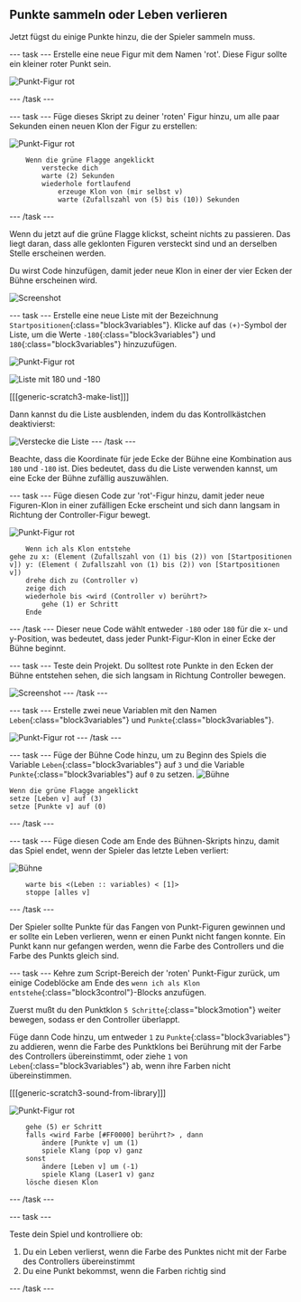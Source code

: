 ## Punkte sammeln oder Leben verlieren

Jetzt fügst du einige Punkte hinzu, die der Spieler sammeln muss.

--- task --- Erstelle eine neue Figur mit dem Namen 'rot'. Diese Figur sollte ein kleiner roter Punkt sein.

![Punkt-Figur rot](images/dots-red.png)

--- /task ---

--- task --- Füge dieses Skript zu deiner 'roten' Figur hinzu, um alle paar Sekunden einen neuen Klon der Figur zu erstellen:

![Punkt-Figur rot](images/red-sprite.png)

```blocks3
    Wenn die grüne Flagge angeklickt
        verstecke dich
        warte (2) Sekunden
        wiederhole fortlaufend 
            erzeuge Klon von (mir selbst v)
            warte (Zufallszahl von (5) bis (10)) Sekunden
```

--- /task ---

Wenn du jetzt auf die grüne Flagge klickst, scheint nichts zu passieren. Das liegt daran, dass alle geklonten Figuren versteckt sind und an derselben Stelle erscheinen werden.

Du wirst Code hinzufügen, damit jeder neue Klon in einer der vier Ecken der Bühne erscheinen wird.

![Screenshot](images/dots-start.png)

--- task --- Erstelle eine neue Liste mit der Bezeichnung `Startpositionen`{:class="block3variables"}. Klicke auf das `(+)`-Symbol der Liste, um die Werte `-180`{:class="block3variables"} und `180`{:class="block3variables"} hinzuzufügen.

![Punkt-Figur rot](images/red-sprite.png)

![Liste mit 180 und -180](images/dots-list.png)

[[[generic-scratch3-make-list]]]

Dann kannst du die Liste ausblenden, indem du das Kontrollkästchen deaktivierst:

![Verstecke die Liste](images/hide-list.png) --- /task ---

Beachte, dass die Koordinate für jede Ecke der Bühne eine Kombination aus `180` und `-180` ist. Dies bedeutet, dass du die Liste verwenden kannst, um eine Ecke der Bühne zufällig auszuwählen.

--- task --- Füge diesen Code zur 'rot'-Figur hinzu, damit jeder neue Figuren-Klon in einer zufälligen Ecke erscheint und sich dann langsam in Richtung der Controller-Figur bewegt.

![Punkt-Figur rot](images/red-sprite.png)

```blocks3
    Wenn ich als Klon entstehe
gehe zu x: (Element (Zufallszahl von (1) bis (2)) von [Startpositionen v]) y: (Element ( Zufallszahl von (1) bis (2)) von [Startpositionen v])
    drehe dich zu (Controller v)
    zeige dich
    wiederhole bis <wird (Controller v) berührt?>
        gehe (1) er Schritt
    Ende
```

--- /task --- Dieser neue Code wählt entweder `-180` oder `180` für die x- und y-Position, was bedeutet, dass jeder Punkt-Figur-Klon in einer Ecke der Bühne beginnt.

--- task --- Teste dein Projekt. Du solltest rote Punkte in den Ecken der Bühne entstehen sehen, die sich langsam in Richtung Controller bewegen.

![Screenshot](images/dots-red-test.png) --- /task ---

--- task --- Erstelle zwei neue Variablen mit den Namen `Leben`{:class="block3variables"} und `Punkte`{:class="block3variables"}.

![Punkt-Figur rot](images/red-sprite.png) --- /task ---

--- task --- Füge der Bühne Code hinzu, um zu Beginn des Spiels die Variable `Leben`{:class="block3variables"} auf `3` und die Variable `Punkte`{:class="block3variables"} auf `0` zu setzen. ![Bühne](images/stage-sprite.png)

```blocks3
Wenn die grüne Flagge angeklickt
setze [Leben v] auf (3)
setze [Punkte v] auf (0)
```

--- /task ---

--- task --- Füge diesen Code am Ende des Bühnen-Skripts hinzu, damit das Spiel endet, wenn der Spieler das letzte Leben verliert:

![Bühne](images/stage-sprite.png)

```blocks3
    warte bis <(Leben :: variables) < [1]>
    stoppe [alles v]
```

--- /task ---

Der Spieler sollte Punkte für das Fangen von Punkt-Figuren gewinnen und er sollte ein Leben verlieren, wenn er einen Punkt nicht fangen konnte. Ein Punkt kann nur gefangen werden, wenn die Farbe des Controllers und die Farbe des Punkts gleich sind.

--- task --- Kehre zum Script-Bereich der 'roten' Punkt-Figur zurück, um einige Codeblöcke am Ende des `wenn ich als Klon entstehe`{:class="block3control"}-Blocks anzufügen.

Zuerst mußt du den Punktklon `5 Schritte`{:class="block3motion"} weiter bewegen, sodass er den Controller überlappt.

Füge dann Code hinzu, um entweder `1` zu `Punkte`{:class="block3variables"} zu addieren, wenn die Farbe des Punktklons bei Berührung mit der Farbe des Controllers übereinstimmt, oder ziehe `1` von `Leben`{:class="block3variables"} ab, wenn ihre Farben nicht übereinstimmen.

[[[generic-scratch3-sound-from-library]]]

![Punkt-Figur rot](images/red-sprite.png)

```blocks3
    gehe (5) er Schritt
    falls <wird Farbe [#FF0000] berührt?> , dann
        ändere [Punkte v] um (1)
        spiele Klang (pop v) ganz
    sonst
        ändere [Leben v] um (-1)
        spiele Klang (Laser1 v) ganz
    lösche diesen Klon
```

--- /task ---

--- task ---

Teste dein Spiel und kontrolliere ob:

1. Du ein Leben verlierst, wenn die Farbe des Punktes nicht mit der Farbe des Controllers übereinstimmt
2. Du eine Punkt bekommst, wenn die Farben richtig sind

--- /task ---